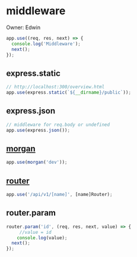 # middleware

Owner: Edwin

```jsx
app.use((req, res, next) => {
  console.log('Middleware');
  next();
});
```

## express.static

```jsx
// http://localhost:300/overview.html
app.use(express.static(`${__dirname}/public`));
```

## express.json

```jsx
// middleware for req.body or undefined
app.use(express.json()); 
```

## [morgan](https://www.notion.so/morgan-c16ea739c8db45c3ac3251b92a1a93e9?pvs=21)

```jsx
app.use(morgan('dev'));
```

## [router](router%208b028ac27e694fc1b851361a75a1e52a.md)

```jsx
app.use('/api/v1/[name]', [name]Router);
```

## router.param

```jsx
router.param('id', (req, res, next, value) => {
	 //value = id 
	console.log(value);
  next();
});
```